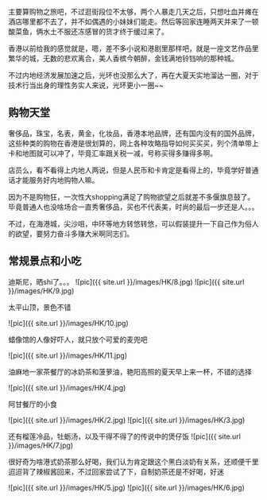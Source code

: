 主要算购物之旅吧，不过逛街段位不太够，两个人暴走几天之后，只想吐血并瘫在酒店哪里都不去了，并不如偶遇的小妹妹们能走。然后等回家连睡两天并来了一顿酸菜鱼，俩水土不服还冻感冒的货才终于缓过来了。

香港以前给我的感觉就是，嗯，差不多小说和港剧里那样吧，就是一座文艺作品里繁华的城，无数的悲欢离合，美人香槟今朝醉，金钱满地铃铛响的那种城。

不过内地经济发展加速之后，光环也没那么大了，再在大夏天实地溜达一圈，对于技术行当出身的理性务实人来说，光环更小一圈~~ 

## 购物天堂

奢侈品，珠宝，名表，黄金，化妆品，香港本地品牌，还有国内没有的国外品牌，这些种类的购物在香港是很划算的，网上各种攻略指导如何买买买，列个清单带上卡和地图就可以冲了，毕竟汇率跟关税一减，号称买得多赚得多啊。

店员么，看不看得上内地人两说，但是人民币和卡肯定是看得上的，毕竟学好普通话才能服务好内地购物人嘛。

因为不是购物狂，一次性大shopping满足了购物欲望之后就差不多偃旗息鼓了。毕竟普通人也没啥场合一直秀奢侈品，买也不代表美，时尚的最后一步还是人。。。

不过，在海港城，尖沙咀，中环等地方转悠转悠，可以假装提升一下自己作为俗人的欲望，要努力奋斗多赚大米啊同志们。

## 常规景点和小吃

迪斯尼，晒shi了。。。
![pic]({{ site.url }}/images/HK/8.jpg)
![pic]({{ site.url }}/images/HK/9.jpg)

太平山顶，景色不错

![pic]({{ site.url }}/images/HK/10.jpg)

蜡像馆的人像好吓人，就只放个可爱的麦兜吧

![pic]({{ site.url }}/images/HK/11.jpg)

油麻地一家茶餐厅的冰奶茶和菠萝油，艳阳高照的夏天早上来一杯，不错的选择

![pic]({{ site.url }}/images/HK/4.jpg)

阿甘餐厅的小食

![pic]({{ site.url }}/images/HK/2.jpg)
![pic]({{ site.url }}/images/HK/3.jpg)

还有榴莲冷品，牡蛎汤，以及干得不得了的传说中的煲仔饭
![pic]({{ site.url }}/images/HK/7.jpg)

很好奇为啥港式奶茶那么好喝，我们认为肯定跟这个黑白淡奶有关系，还顺便千里迢迢背了辣椒酱回来，不过回家尝试了下，自制奶茶还是不好喝，好迷

![pic]({{ site.url }}/images/HK/5.jpg)
![pic]({{ site.url }}/images/HK/6.jpg)







